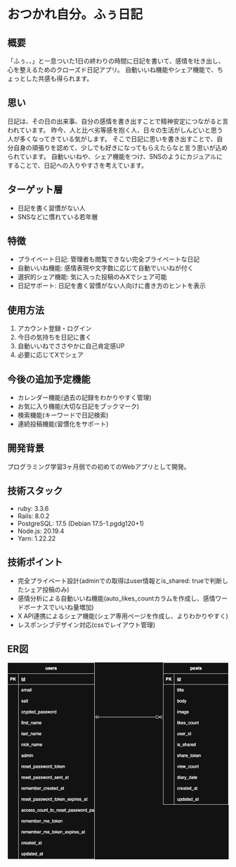 # おつかれ自分。ふぅ日記

## 概要
「ふぅ、、」と一息ついた1日の終わりの時間に日記を書いて、感情を吐き出し、心を整えるためのクローズド日記アプリ。
自動いいね機能やシェア機能で、ちょっとした共感も得られます。

## 思い
日記は、その日の出来事、自分の感情を書き出すことで精神安定につながると言われています。
昨今、人と比べ劣等感を抱く人、日々の生活がしんどいと思う人が多くなってきている気がします。
そこで日記に思いを書き出すことで、自分自身の頑張りを認めて、少しでも好きになってもらえたらなと言う思いが込められています。
自動いいねや、シェア機能をつけ、SNSのようにカジュアルにすることで、日記への入りやすさを考えています。

## ターゲット層
- 日記を書く習慣がない人
- SNSなどに慣れている若年層

## 特徴
- プライベート日記: 管理者も閲覧できない完全プライベートな日記
- 自動いいね機能: 感情表現や文字数に応じて自動でいいねが付く
- 選択的シェア機能: 気に入った投稿のみXでシェア可能
- 日記サポート: 日記を書く習慣がない人向けに書き方のヒントを表示

## 使用方法
1. アカウント登録・ログイン
2. 今日の気持ちを日記に書く
3. 自動いいねでささやかに自己肯定感UP
4. 必要に応じてXでシェア

## 今後の追加予定機能
- カレンダー機能(過去の記録をわかりやすく管理)
- お気に入り機能(大切な日記をブックマーク)
- 検索機能(キーワードで日記検索)
- 連続投稿機能(習慣化をサポート)

## 開発背景
プログラミング学習3ヶ月弱での初めてのWebアプリとして開発。

## 技術スタック
- ruby: 3.3.6
- Rails: 8.0.2
- PostgreSQL: 17.5 (Debian 17.5-1.pgdg120+1)
- Node.js: 20.19.4
- Yarn: 1.22.22

## 技術ポイント
- 完全プライベート設計(adminでの取得はuser情報とis_shared: trueで判断したシェア投稿のみ)
- 感情分析による自動いいね機能(auto_likes_countカラムを作成し、感情ワードボーナスでいいね量増加)
- X API連携によるシェア機能(シェア専用ページを作成し、よりわかりやすく)
- レスポンシブデザイン対応(cssでレイアウト管理)


## ER図
![ER図](images/life_log.drawio.png)

